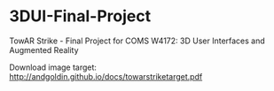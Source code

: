 3DUI-Final-Project
==================

TowAR Strike - Final Project for COMS W4172: 3D User Interfaces and Augmented Reality

Download image target: http://andgoldin.github.io/docs/towarstriketarget.pdf
